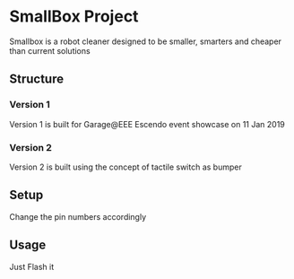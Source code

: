 # SmallBox Project
Smallbox is a robot cleaner designed to be smaller, smarters and cheaper than current solutions

## Structure
### Version 1
Version 1 is built for Garage@EEE Escendo event showcase on 11 Jan 2019
### Version 2
Version 2 is built using the concept of tactile switch as bumper

## Setup
Change the pin numbers accordingly

## Usage
Just Flash it